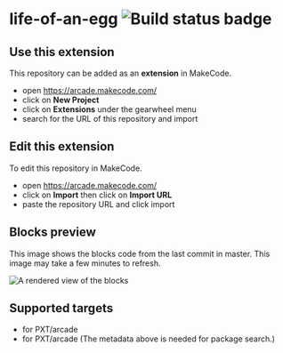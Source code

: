 # life-of-an-egg ![Build status badge](https://github.com/marx-glitch/life-of-an-egg/workflows/MakeCode/badge.svg)



## Use this extension

This repository can be added as an **extension** in MakeCode.

* open https://arcade.makecode.com/
* click on **New Project**
* click on **Extensions** under the gearwheel menu
* search for the URL of this repository and import

## Edit this extension

To edit this repository in MakeCode.

* open https://arcade.makecode.com/
* click on **Import** then click on **Import URL**
* paste the repository URL and click import

## Blocks preview

This image shows the blocks code from the last commit in master.
This image may take a few minutes to refresh.

![A rendered view of the blocks](https://github.com/marx-glitch/life-of-an-egg/raw/master/.makecode/blocks.png)

## Supported targets

* for PXT/arcade
* for PXT/arcade
(The metadata above is needed for package search.)

